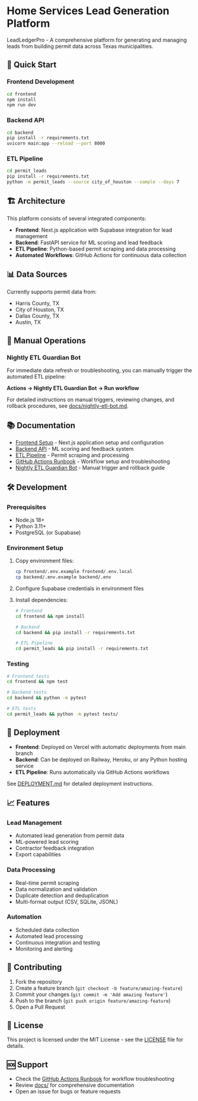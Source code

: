 # Home Services Lead Generation Platform

LeadLedgerPro - A comprehensive platform for generating and managing leads from building permit data across Texas municipalities.

## 🚀 Quick Start

### Frontend Development
```bash
cd frontend
npm install
npm run dev
```

### Backend API
```bash
cd backend
pip install -r requirements.txt
uvicorn main:app --reload --port 8000
```

### ETL Pipeline
```bash
cd permit_leads
pip install -r requirements.txt
python -m permit_leads --source city_of_houston --sample --days 7
```

## 🏗️ Architecture

This platform consists of several integrated components:

- **Frontend**: Next.js application with Supabase integration for lead management
- **Backend**: FastAPI service for ML scoring and lead feedback
- **ETL Pipeline**: Python-based permit scraping and data processing
- **Automated Workflows**: GitHub Actions for continuous data collection

## 📊 Data Sources

Currently supports permit data from:
- Harris County, TX
- City of Houston, TX
- Dallas County, TX
- Austin, TX

## 🔧 Manual Operations

### Nightly ETL Guardian Bot

For immediate data refresh or troubleshooting, you can manually trigger the automated ETL pipeline:

**Actions → Nightly ETL Guardian Bot → Run workflow**

For detailed instructions on manual triggers, reviewing changes, and rollback procedures, see [docs/nightly-etl-bot.md](docs/nightly-etl-bot.md).

## 📚 Documentation

- [Frontend Setup](frontend/README.md) - Next.js application setup and configuration
- [Backend API](backend/README.md) - ML scoring and feedback system
- [ETL Pipeline](permit_leads/README.md) - Permit scraping and processing
- [GitHub Actions Runbook](docs/github-actions-runbook.md) - Workflow setup and troubleshooting
- [Nightly ETL Guardian Bot](docs/nightly-etl-bot.md) - Manual trigger and rollback guide

## 🛠️ Development

### Prerequisites
- Node.js 18+
- Python 3.11+
- PostgreSQL (or Supabase)

### Environment Setup
1. Copy environment files:
   ```bash
   cp frontend/.env.example frontend/.env.local
   cp backend/.env.example backend/.env
   ```

2. Configure Supabase credentials in environment files

3. Install dependencies:
   ```bash
   # Frontend
   cd frontend && npm install
   
   # Backend
   cd backend && pip install -r requirements.txt
   
   # ETL Pipeline
   cd permit_leads && pip install -r requirements.txt
   ```

### Testing
```bash
# Frontend tests
cd frontend && npm test

# Backend tests
cd backend && python -m pytest

# ETL tests
cd permit_leads && python -m pytest tests/
```

## 🚀 Deployment

- **Frontend**: Deployed on Vercel with automatic deployments from main branch
- **Backend**: Can be deployed on Railway, Heroku, or any Python hosting service
- **ETL Pipeline**: Runs automatically via GitHub Actions workflows

See [DEPLOYMENT.md](DEPLOYMENT.md) for detailed deployment instructions.

## 📈 Features

### Lead Management
- Automated lead generation from permit data
- ML-powered lead scoring
- Contractor feedback integration
- Export capabilities

### Data Processing
- Real-time permit scraping
- Data normalization and validation
- Duplicate detection and deduplication
- Multi-format output (CSV, SQLite, JSONL)

### Automation
- Scheduled data collection
- Automated lead processing
- Continuous integration and testing
- Monitoring and alerting

## 🤝 Contributing

1. Fork the repository
2. Create a feature branch (`git checkout -b feature/amazing-feature`)
3. Commit your changes (`git commit -m 'Add amazing feature'`)
4. Push to the branch (`git push origin feature/amazing-feature`)
5. Open a Pull Request

## 📄 License

This project is licensed under the MIT License - see the [LICENSE](LICENSE) file for details.

## 🆘 Support

- Check the [GitHub Actions Runbook](docs/github-actions-runbook.md) for workflow troubleshooting
- Review [docs/](docs/) for comprehensive documentation
- Open an issue for bugs or feature requests
